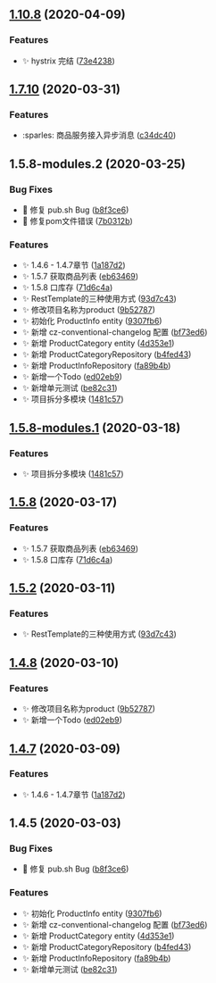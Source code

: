 ## [1.10.8](https://github.com/jason-live/scloud-product/compare/v1.7.10...v1.10.8) (2020-04-09)


### Features

* :sparkles: hystrix 完结 ([73e4238](https://github.com/jason-live/scloud-product/commit/73e42387b5347f09f0d97597050ed3b5e17b8e3e))



## [1.7.10](https://github.com/jason-live/scloud-product/compare/v1.5.8-modules.2...v1.7.10) (2020-03-31)


### Features

* :sparles: 商品服务接入异步消息 ([c34dc40](https://github.com/jason-live/scloud-product/commit/c34dc40970c6584e5240db359731374df46fddec))



## 1.5.8-modules.2 (2020-03-25)


### Bug Fixes

* :bug: 修复 pub.sh Bug ([b8f3ce6](https://github.com/jason-live/scloud-product/commit/b8f3ce6242dfd20871c1d053d207408ff4783d1f))
* :bug: 修复pom文件错误 ([7b0312b](https://github.com/jason-live/scloud-product/commit/7b0312b9e792fbf11cbe05a3a3a80985045138ef))


### Features

* :sparkles: 1.4.6 - 1.4.7章节 ([1a187d2](https://github.com/jason-live/scloud-product/commit/1a187d2b2a97910fa06c59bcc3f24a85077d7477))
* :sparkles: 1.5.7 获取商品列表 ([eb63469](https://github.com/jason-live/scloud-product/commit/eb63469c918682f88ad788cf43c423973f4c00b9))
* :sparkles: 1.5.8 口库存 ([71d6c4a](https://github.com/jason-live/scloud-product/commit/71d6c4a3ed2881c3f2c97447572e021e912bc231))
* :sparkles: RestTemplate的三种使用方式 ([93d7c43](https://github.com/jason-live/scloud-product/commit/93d7c438597a329041b92421c75bb1f1085f1980))
* :sparkles: 修改项目名称为product ([9b52787](https://github.com/jason-live/scloud-product/commit/9b5278724aa646c3707179d5c180d27bd8a3ad71))
* :sparkles: 初始化 ProductInfo entity ([9307fb6](https://github.com/jason-live/scloud-product/commit/9307fb6a3a6471dea5d6276bf895319c4ce73e5b))
* :sparkles: 新增 cz-conventional-changelog 配置 ([bf73ed6](https://github.com/jason-live/scloud-product/commit/bf73ed6e20642fc67fd4b2ff41f6608481e7b51a))
* :sparkles: 新增 ProductCategory entity ([4d353e1](https://github.com/jason-live/scloud-product/commit/4d353e14584a64915ac0c6434c7deaca24c6bb79))
* :sparkles: 新增 ProductCategoryRepository ([b4fed43](https://github.com/jason-live/scloud-product/commit/b4fed43b22585b10b7a71a8bd691f967456c02c9))
* :sparkles: 新增 ProductInfoRepository ([fa89b4b](https://github.com/jason-live/scloud-product/commit/fa89b4bc0b67fe109efb487800e9373b2304e659))
* :sparkles: 新增一个Todo ([ed02eb9](https://github.com/jason-live/scloud-product/commit/ed02eb989607a083e49ac0b4c9ed08bfb28b3e37))
* :sparkles: 新增单元测试 ([be82c31](https://github.com/jason-live/scloud-product/commit/be82c315de95e1e7a2836b9e41204250b8f5e31b))
* :sparkles: 项目拆分多模块 ([1481c57](https://github.com/jason-live/scloud-product/commit/1481c577aa49053b3a09abc4555a1400b4cf57d4))



## [1.5.8-modules.1](https://github.com/jason-live/scloud-product/compare/v1.5.8...v1.5.8-modules.1) (2020-03-18)


### Features

* :sparkles: 项目拆分多模块 ([1481c57](https://github.com/jason-live/scloud-product/commit/1481c577aa49053b3a09abc4555a1400b4cf57d4))



## [1.5.8](https://github.com/jason-live/scloud-product/compare/v1.5.2...v1.5.8) (2020-03-17)


### Features

* :sparkles: 1.5.7 获取商品列表 ([eb63469](https://github.com/jason-live/scloud-product/commit/eb63469c918682f88ad788cf43c423973f4c00b9))
* :sparkles: 1.5.8 口库存 ([71d6c4a](https://github.com/jason-live/scloud-product/commit/71d6c4a3ed2881c3f2c97447572e021e912bc231))



## [1.5.2](https://github.com/jason-live/scloud-product/compare/v1.4.8...v1.5.2) (2020-03-11)


### Features

* :sparkles: RestTemplate的三种使用方式 ([93d7c43](https://github.com/jason-live/scloud-product/commit/93d7c438597a329041b92421c75bb1f1085f1980))



## [1.4.8](https://github.com/jason-live/scloud-product/compare/v1.4.7...v1.4.8) (2020-03-10)


### Features

* :sparkles: 修改项目名称为product ([9b52787](https://github.com/jason-live/scloud-product/commit/9b5278724aa646c3707179d5c180d27bd8a3ad71))
* :sparkles: 新增一个Todo ([ed02eb9](https://github.com/jason-live/scloud-product/commit/ed02eb989607a083e49ac0b4c9ed08bfb28b3e37))



## [1.4.7](https://github.com/jason-live/scloud-product/compare/v1.4.5...v1.4.7) (2020-03-09)


### Features

* :sparkles: 1.4.6 - 1.4.7章节 ([1a187d2](https://github.com/jason-live/scloud-product/commit/1a187d2b2a97910fa06c59bcc3f24a85077d7477))



## 1.4.5 (2020-03-03)


### Bug Fixes

* :bug: 修复 pub.sh Bug ([b8f3ce6](https://github.com/jason-live/scloud-product/commit/b8f3ce6242dfd20871c1d053d207408ff4783d1f))


### Features

* :sparkles: 初始化 ProductInfo entity ([9307fb6](https://github.com/jason-live/scloud-product/commit/9307fb6a3a6471dea5d6276bf895319c4ce73e5b))
* :sparkles: 新增 cz-conventional-changelog 配置 ([bf73ed6](https://github.com/jason-live/scloud-product/commit/bf73ed6e20642fc67fd4b2ff41f6608481e7b51a))
* :sparkles: 新增 ProductCategory entity ([4d353e1](https://github.com/jason-live/scloud-product/commit/4d353e14584a64915ac0c6434c7deaca24c6bb79))
* :sparkles: 新增 ProductCategoryRepository ([b4fed43](https://github.com/jason-live/scloud-product/commit/b4fed43b22585b10b7a71a8bd691f967456c02c9))
* :sparkles: 新增 ProductInfoRepository ([fa89b4b](https://github.com/jason-live/scloud-product/commit/fa89b4bc0b67fe109efb487800e9373b2304e659))
* :sparkles: 新增单元测试 ([be82c31](https://github.com/jason-live/scloud-product/commit/be82c315de95e1e7a2836b9e41204250b8f5e31b))



